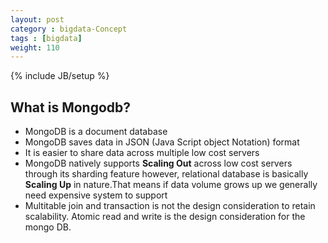 ```yaml
---
layout: post
category : bigdata-Concept
tags : [bigdata]
weight: 110
---
```


{% include JB/setup %}

## What is Mongodb?


 * MongoDB is a document database
 * MongoDB saves data in JSON (Java Script object Notation) format
 * It is easier to share data across multiple low cost servers
 * MongoDB natively supports **Scaling Out** across low cost servers through its sharding feature however, relational database is basically **Scaling Up** in nature.That means if data volume grows up we generally need expensive system to support
 * Multitable join and transaction is not the design consideration to retain scalability. Atomic read and write is the design consideration for the mongo DB.
